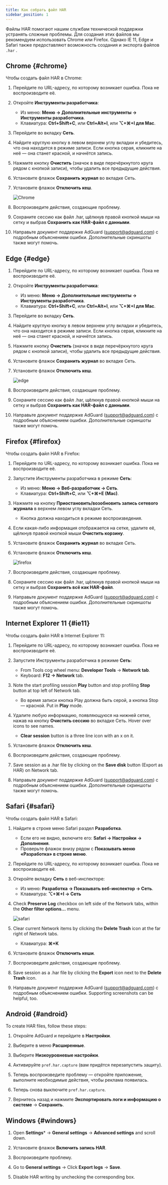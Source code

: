 ```yaml
---
title: Как собрать файл HAR
sidebar_position: 1
---
```


Файлы HAR помогают нашим службам технической поддержки устранять сложные проблемы. Для создания этих файлов мы рекомендуем использовать Chrome или Firefox. Однако IE 11, Edge и Safari также предоставляют возможность создания и экспорта файлов `.har` .

## Chrome {#chrome}

Чтобы создать файл HAR в Chrome:

1. Перейдите по URL-адресу, по которому возникает ошибка. Пока не воспроизводите её.

1. Откройте **Инструменты разработчика**:

    - Из меню: **Меню → Дополнительные инструменты → Инструменты разработчика**.
    - Клавиатура: **Ctrl+Shift+C**, или **Ctrl+Alt+I**, или **⌥+⌘+I для Mac**.

1. Перейдите во вкладку **Сеть**.

1. Найдите круглую кнопку в левом верхнем углу вкладки и убедитесь, что она находится в режиме записи. Если кнопка серая, кликните на неё — она станет красной, и начнётся запись.

1. Нажмите кнопку **Очистить** (значок в виде перечёркнутого круга рядом с кнопкой записи), чтобы удалить все предыдущие действия.

1. Установите флажок **Сохранить журнал** во вкладке Сеть.

1. Установите флажок **Отключить кеш**.

    ![Chrome](https://cdn.adtidy.org/content/Kb/ad_blocker/guides/chrome.png)

1. Воспроизведите действия, создающие проблему.

1. Сохраните сессию как файл .har, щёлкнув правой кнопкой мыши на сетку и выбрав **Сохранить как HAR-файл с данными**.

1. Направьте документ поддержке AdGuard (support@adguard.com) с подробным объяснением ошибки. Дополнительные скриншоты также могут помочь.

## Edge {#edge}

1. Перейдите по URL-адресу, по которому возникает ошибка. Пока не воспроизводите её.

1. Откройте **Инструменты разработчика**:

    - Из меню: **Меню → Дополнительные инструменты → Инструменты разработчика**.
    - Клавиатура: **Ctrl+Shift+C**, или **Ctrl+Alt+I**, или **⌥+⌘+I для Mac**.

1. Перейдите во вкладку **Сеть**.

1. Найдите круглую кнопку в левом верхнем углу вкладки и убедитесь, что она находится в режиме записи. Если кнопка серая, кликните на неё — она станет красной, и начнётся запись.

1. Нажмите кнопку **Очистить** (значок в виде перечёркнутого круга рядом с кнопкой записи), чтобы удалить все предыдущие действия.

1. Установите флажок **Сохранить журнал** во вкладке Сеть.

1. Установите флажок **Отключить кеш**.

    ![edge](https://cdn.adtidy.org/content/Kb/ad_blocker/guides/edge.png)

1. Воспроизведите действия, создающие проблему.

1. Сохраните сессию как файл .har, щёлкнув правой кнопкой мыши на сетку и выбрав **Сохранить как HAR-файл с данными**.

1. Направьте документ поддержке AdGuard (support@adguard.com) с подробным объяснением ошибки. Дополнительные скриншоты также могут помочь.

## Firefox {#firefox}

Чтобы создать файл HAR в Firefox:

1. Перейдите по URL-адресу, по которому возникает ошибка. Пока не воспроизводите её.

1. Запустите Инструменты разработчика в режиме **Сеть**:

    - Из меню: **Меню → Веб-разработчик → Сеть**.
    - Клавиатура: **Ctrl+Shift+C**, или **⌥+⌘+E (Mac)**.

1. Нажмите на кнопку **Приостановить/возобновить запись сетевого журнала** в верхнем левом углу вкладки Сеть.

    - Кнопка должна находиться в режиме воспроизведения.

1. Если какая-либо информация отображается на сетке, удалите её, щёлкнув правой кнопкой мыши **Очистить корзину**.

1. Установите флажок **Сохранить журнал** во вкладке Сеть.

1. Установите флажок **Отключить кеш**.

    ![firefox](https://cdn.adtidy.org/content/Kb/ad_blocker/guides/firefox.png)

1. Воспроизведите действия, создающие проблему.

1. Сохраните сессию как файл .har, щёлкнув правой кнопкой мыши на сетку и выбрав **Сохранить всё как HAR-файл**.

1. Направьте документ поддержке AdGuard (support@adguard.com) с подробным объяснением ошибки. Дополнительные скриншоты также могут помочь.

## Internet Explorer 11 {#ie11}

Чтобы создать файл HAR в Internet Explorer 11:

1. Перейдите по URL-адресу, по которому возникает ошибка. Пока не воспроизводите её.

1. Запустите Инструменты разработчика в режиме **Сеть**:

    - From Tools cog wheel menu: **Developer Tools** → **Network tab**.
    - Keyboard: **F12 → Network** tab.

1. Note the start profiling session **Play** button and stop profiling **Stop** button at top left of Network tab.

    - Во время записи кнопка Play должна быть серой, а кнопка Stop — красной. Put in **Play** mode.

1. Удалите любую информацию, появляющуюся на нижней сетке, нажав на кнопку **Очистить сессию** во вкладке Сеть. Hover over icons to see names.

    - **Clear session** button is a three line icon with an x on it.

1. Установите флажок **Отключить кеш**.

1. Воспроизведите действия, создающие проблему.

1. Save session as a .har file by clicking on the **Save disk** button (Export as HAR) on Network tab.

1. Направьте документ поддержке AdGuard (support@adguard.com) с подробным объяснением ошибки. Дополнительные скриншоты также могут помочь.

## Safari {#safari}

Чтобы создать файл HAR в Safari:

1. Найдите в строке меню Safari раздел **Разработка**.

    - Если его не видно, включите его: **Safari → Настройки → Дополнения**.
    - Проверьте флажок внизу рядом с **Показывать меню «Разработка» в строке меню**.

1. Перейдите по URL-адресу, по которому возникает ошибка. Пока не воспроизводите её.

1. Откройте вкладку **Сеть** в веб-инспекторе:

    - Из меню: **Разработка → Показывать веб-инспектор → Сеть**.
    - Клавиатура: **⌥+⌘+I → Сеть**

1. Check **Preserve Log** checkbox on left side of the Network tabs, within the **Other filter options...** menu.

    ![safari](https://cdn.adtidy.org/content/kb/ad_blocker/safari/preserve-log.png)

1. Clear current Network items by clicking the **Delete Trash** icon at the far right of Network tabs.

    - Клавиатура: **⌘+K**

1. Установите флажок **Отключить кеши**.

1. Воспроизведите действия, создающие проблему.

1. Save session as a .har file by clicking the **Export** icon next to the **Delete Trash** icon.

1. Направьте документ поддержке AdGuard (support@adguard.com) с подробным объяснением ошибки. Supporting screenshots can be helpful, too.

## Android {#android}

To create HAR files, follow these steps:

1. Откройте AdGuard и перейдите в **Настройки**.

1. Выберите в меню **Расширенные**.

1. Выберите **Низкоуровневые настройки**.

1. Активируйте `pref.har.capture` (вам придётся перезапустить защиту).

1. Теперь воспроизведите проблему — откройте приложение, выполните необходимые действия, чтобы реклама появилась.

1. Теперь снова выключите `pref.har.capture`.

1. Вернитесь назад и нажмите **Экспортировать логи и информацию о системе** → **Сохранить**.

## Windows {#windows}

1. Open **Settings*** → **General settings** → **Advanced settings** and scroll down.

1. Установите флажок **Включить запись HAR**.

1. Воспроизведите проблему.

1. Go to **General settings** → Click **Export logs** → **Save**.

1. Disable HAR writing by unchecking the corresponding box.

